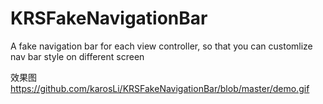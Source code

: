 # KRSFakeNavigationBar
A fake navigation bar for each view controller, so that you can customlize nav bar style on different screen 

效果图
https://github.com/karosLi/KRSFakeNavigationBar/blob/master/demo.gif
